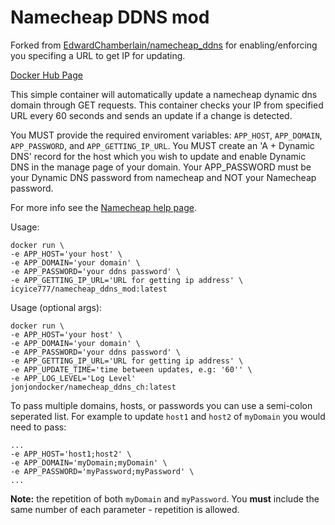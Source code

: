 # Namecheap DDNS mod

Forked from [EdwardChamberlain/namecheap_ddns](https://github.com/EdwardChamberlain/namecheap_ddns) for enabling/enforcing you specifing a URL to get IP for updating.

[Docker Hub Page](https://hub.docker.com/repository/docker/icyice777/namecheap_ddns_mod/general)

This simple container will automatically update a namecheap dynamic dns domain through GET requests. This container checks your IP from specified URL every 60 seconds and sends an update if a change is detected. 

You MUST provide the required enviroment variables: `APP_HOST`, `APP_DOMAIN`, `APP_PASSWORD`, and `APP_GETTING_IP_URL`. You MUST create an 'A + Dynamic DNS' record for the host which you wish to update and enable Dynamic DNS in the manage page of your domain. Your APP_PASSWORD must be your Dynamic DNS password from namecheap and NOT your Namecheap password.

For more info see the [Namecheap help page](https://www.namecheap.com/support/knowledgebase/article.aspx/29/11/how-do-i-use-a-browser-to-dynamically-update-the-hosts-ip/).

Usage:
```
docker run \
-e APP_HOST='your host' \
-e APP_DOMAIN='your domain' \
-e APP_PASSWORD='your ddns password' \
-e APP_GETTING_IP_URL='URL for getting ip address' \
icyice777/namecheap_ddns_mod:latest
```

Usage (optional args):
```
docker run \
-e APP_HOST='your host' \
-e APP_DOMAIN='your domain' \
-e APP_PASSWORD='your ddns password' \
-e APP_GETTING_IP_URL='URL for getting ip address' \
-e APP_UPDATE_TIME='time between updates, e.g: '60'' \
-e APP_LOG_LEVEL='Log Level'
jonjondocker/namecheap_ddns_ch:latest
```

To pass multiple domains, hosts, or passwords you can use a semi-colon seperated list. For example to update `host1` and `host2` of `myDomain` you would need to pass:

```
...
-e APP_HOST='host1;host2' \
-e APP_DOMAIN='myDomain;myDomain' \
-e APP_PASSWORD='myPassword;myPassword' \
...
```

**Note:** the repetition of both `myDomain` and `myPassword`. You __must__ include the same number of each parameter - repetition is allowed.

